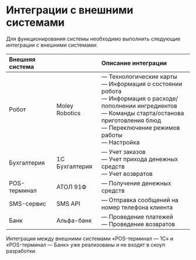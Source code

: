 # Интеграции с внешними системами

Для функционирования системы необходимо выполнить следующие интеграции с внешними системами:

| **Внешняя система**  |                   | **Описание интеграции**                                                                                                                                                                                           |
|:---------------------|:------------------|:------------------------------------------------------------------------------------------------------------------------------------------------------------------------------------------------------------------|
| Робот                | Moley Robotics    | — Технологические карты<br/>— Информация о состоянии робота<br/>— Информация о расходе/пополнении ингредиентов<br/>— Команды старта/останова приготовления блюд<br/>— Переключение режимов работы<br/>— Настройка |
| Бухгалтерия          | 1С Бухгалтерия    | — Учет заказов<br/>— Учет прихода денежных средств<br/>— Учет возвратов                                                                                                                                           |
| POS-терминал         | АТОЛ 91Ф          | — Получение денежных средств                                                                                                                                                                                      |
| SMS-сервис           | SMS API           | — Отправка сообщений на номер телефона клиента                                                                                                                                                                    |
| Банк                 | Альфа-банк        | — Проведение платежей<br/>— Проведение возвратов                                                                                                                                                                  |

Интеграции между внешними системами «POS-терминал — 1С» и «POS-терминал — Банк» уже реализованы и не входят в скоуп 
разработки.
